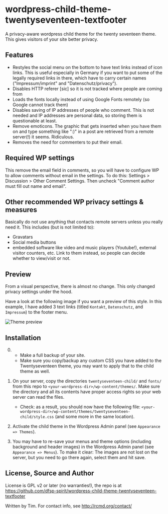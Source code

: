 # wordpress-child-theme-twentyseventeen-textfooter
A privacy-aware wordpress child theme for the twenty seventeen theme. This gives visitors of your site better privacy.

## Features

* Restyles the social menu on the bottom to have text links instead of icon links. This is useful especially in Germany if you want to put some of the legally required links in there, which have to carry certain names ("Impressum/imprint" and "Datenschutz/privacy").
* Disables HTTP referer [sic] so it is not tracked where people are coming from
* Loads the fonts locally instead of using Google Fonts remotely (so Google cannot track them)  
* Disables saving of IP addresses of people who comment. This is not needed and IP addresses are personal data, so storing them is questionable at least.
* Remove emoticons. The graphic that gets inserted when you have them on and type something like ":)" in a post are retrieved from a remote server(!) it seems. Ridiculous.
* Removes the need for commenters to put their email.


## Required WP settings

This remove the email field in comments, so you will have to configure WP to allow comments without email in the settings. To do this: Settings > Discussion > Other Comment Settings. Then uncheck "Comment author must fill out name and email".


## Other recommended WP privacy settings & measures

Basically do not use anything that contacts remote servers unless you really need it. This includes (but is not limited to):
- Gravatars
- Social media buttons
- embedded software like video and music players (Youtube!), external visitor counters, etc. Link to them instead, so people can decide whether to view/visit or not.


## Preview

From a visual perspective, there is almost no change. This only changed privacy settings under the hood.

Have a look at the following image if you want a preview of this style. In this example, I have added 3 text links (titled `Kontakt`, `Datenschutz`, and `Impressum`) to the footer menu.

![Theme preview](https://github.com/dfsp-spirit/wordpress-child-theme-twentyseventeen-textfooter/blob/master/preview_twentyseven_child_theme_text_footer_menu.jpg)


## Installation

0) - Make a full backup of your site.  
   - Make sure you copy/backup any custom CSS you have added to the Twentyseventeen theme, you may want to apply that to the child theme as well.

1) On your server, copy the directories `twentyseventeen-child/` and `fonts/` from this repo to `<your-wordpress-dir>/wp-content/themes/`. Make sure the directory and all its contents have proper access rights so your web server can read the files.

    - Check: as a result, you should now have the following file: `<your-wordpress-dir>/wp-content/themes/twentyseventeen-child/style.css` (and some more in the same location).

2) Activate the child theme in the Wordpress Admin panel (see `Appearance => Themes`).

3) You may have to re-save your menus and theme options (including background and header images) in the Wordpress Admin panel (see `Appearance => Menus`). To make it clear: The images are not lost on the server, but you need to go there again, select them and hit save.

## License, Source and Author

License is GPL v2 or later (no warranties!), the repo is at https://github.com/dfsp-spirit/wordpress-child-theme-twentyseventeen-textfooter

Written by Tim. For contact info, see http://rcmd.org/contact/

